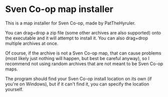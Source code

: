 # Sven Co-op map installer

This is a map installer for Sven Co-op, made by PatTheHyruler.

You can drag+drop a zip file (some other archives are also supported) onto the executable and it will attempt to install it. You can also drag+drop multiple archives at once.

Of course, if the archive is not a Sven Co-op map, that can cause problems (most likely just nothing will happen, but best be careful anyway), so I recommend not using random archives that are not meant to be Sven Co-op maps.


The program should find your Sven Co-op install location on its own (if you're on Windows), but if it can't find it, you can specify the location yourself.